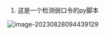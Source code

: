 1. 这是一个检测弱口令的py脚本

![image-20230828094439129](C:\Users\Eerie\AppData\Roaming\Typora\typora-user-images\image-20230828094439129.png)